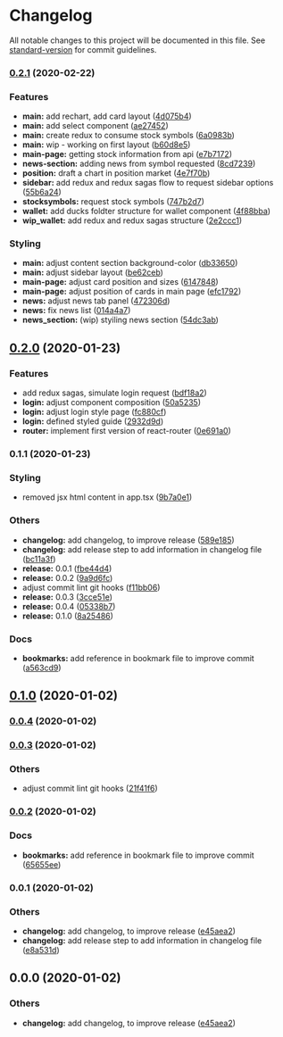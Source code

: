 # Changelog

All notable changes to this project will be documented in this file. See [standard-version](https://github.com/conventional-changelog/standard-version) for commit guidelines.

### [0.2.1](https://github.com/rodriguesl3/timesheet/compare/v0.2.0...v0.2.1) (2020-02-22)


### Features

* **main:** add rechart, add card layout ([4d075b4](https://github.com/rodriguesl3/timesheet/commit/4d075b4fc3ded0c206bc75e931f194f5535d3871))
* **main:** add select component ([ae27452](https://github.com/rodriguesl3/timesheet/commit/ae27452e5e37cfda97f6f6c861dbe6a56e33c7d0))
* **main:** create redux to consume stock symbols ([6a0983b](https://github.com/rodriguesl3/timesheet/commit/6a0983bc62f32c5d565efe255fb8a4eeafdb1226))
* **main:** wip - working on first layout ([b60d8e5](https://github.com/rodriguesl3/timesheet/commit/b60d8e5d29e5087d14efe6497f6de5b42724bcb6))
* **main-page:** getting stock information from api ([e7b7172](https://github.com/rodriguesl3/timesheet/commit/e7b7172a6a00c88528c2a7ded98a8591eaa28e41))
* **news-section:** adding news from symbol requested ([8cd7239](https://github.com/rodriguesl3/timesheet/commit/8cd7239bc386c256e2df572af882bd46632b4b03))
* **position:** draft a chart in position market ([4e7f70b](https://github.com/rodriguesl3/timesheet/commit/4e7f70b879816072e43e3bb32782e7cc148fa88f))
* **sidebar:** add redux and redux sagas flow to request sidebar options ([55b6a24](https://github.com/rodriguesl3/timesheet/commit/55b6a243c84a9e66c930d6244ca57856ba2c2401))
* **stocksymbols:** request stock symbols ([747b2d7](https://github.com/rodriguesl3/timesheet/commit/747b2d7629835ec2ac2980ea8103b9cdff61b041))
* **wallet:** add ducks foldter structure for wallet component ([4f88bba](https://github.com/rodriguesl3/timesheet/commit/4f88bba4bb6aff510289d95217ec66637f7fe674))
* **wip_wallet:** add redux and redux sagas structure ([2e2ccc1](https://github.com/rodriguesl3/timesheet/commit/2e2ccc13e3ab4bafacfedb72470abd53dbffa12b))


### Styling

* **main:** adjust content section background-color ([db33650](https://github.com/rodriguesl3/timesheet/commit/db33650db740c2268b41bb941c74b3839bc7b397))
* **main:** adjust sidebar layout ([be62ceb](https://github.com/rodriguesl3/timesheet/commit/be62ceb7c43634499e9f9738854725d4a491b45a))
* **main-page:** adjust card position and sizes ([6147848](https://github.com/rodriguesl3/timesheet/commit/6147848fed4376a94ad89dafa64820cbd4622023))
* **main-page:** adjust position of cards in main page ([efc1792](https://github.com/rodriguesl3/timesheet/commit/efc1792409ab6be14bf3899d8097711d8406c3b5))
* **news:** adjust news tab panel ([472306d](https://github.com/rodriguesl3/timesheet/commit/472306d234ed80429544361395291bcf12439057))
* **news:** fix news list ([014a4a7](https://github.com/rodriguesl3/timesheet/commit/014a4a7867f8019c0e165c56c3e7dcf4c3f704ac))
* **news_section:** (wip) styiling news section ([54dc3ab](https://github.com/rodriguesl3/timesheet/commit/54dc3abbb5fb56d8ff2cdb90ef7e1c75d8923148))

## [0.2.0](https://github.com/rodriguesl3/timesheet/compare/v0.1.1...v0.2.0) (2020-01-23)


### Features

* add redux sagas, simulate login request ([bdf18a2](https://github.com/rodriguesl3/timesheet/commit/bdf18a22506d7f32461c382a25205ad87ba01b9c))
* **login:** adjust component composition ([50a5235](https://github.com/rodriguesl3/timesheet/commit/50a52358486b7000ff90a3748d314d933c665791))
* **login:** adjust login style page ([fc880cf](https://github.com/rodriguesl3/timesheet/commit/fc880cf7061358d46abb80e7d6978d98ed58dce5))
* **login:** defined styled guide ([2932d9d](https://github.com/rodriguesl3/timesheet/commit/2932d9dc71d5924795d5aab301d2c192bf6eeee2))
* **router:** implement first version of react-router ([0e691a0](https://github.com/rodriguesl3/timesheet/commit/0e691a05394ac7290dd2b43d3ffad236c9dc3229))

### 0.1.1 (2020-01-23)


### Styling

* removed jsx html content in app.tsx ([9b7a0e1](https://github.com/rodriguesl3/timesheet/commit/9b7a0e10cea4a007892c8390eac19a15f1d0cceb))


### Others

* **changelog:** add changelog, to improve release ([589e185](https://github.com/rodriguesl3/timesheet/commit/589e1858a79d975bf4b791315a91b2b474d2ee3a))
* **changelog:** add release step to add information in changelog file ([bc11a3f](https://github.com/rodriguesl3/timesheet/commit/bc11a3fafe2e5233066e2e14c276b85ec70a4def))
* **release:** 0.0.1 ([fbe44d4](https://github.com/rodriguesl3/timesheet/commit/fbe44d414737c5aef6944fe609af14a113623ef7))
* **release:** 0.0.2 ([9a9d6fc](https://github.com/rodriguesl3/timesheet/commit/9a9d6fc19ad521b9f0ee4b3a9901e87c2ecbba6c))
* adjust commit lint git hooks ([f11bb06](https://github.com/rodriguesl3/timesheet/commit/f11bb065d055cc1f631bb9133e083b42889b9b1e))
* **release:** 0.0.3 ([3cce51e](https://github.com/rodriguesl3/timesheet/commit/3cce51e2d035336374f59a493b777b09566caa9f))
* **release:** 0.0.4 ([05338b7](https://github.com/rodriguesl3/timesheet/commit/05338b7726e0ab59aa9f5ebe12962f599e648f72))
* **release:** 0.1.0 ([8a25486](https://github.com/rodriguesl3/timesheet/commit/8a25486503bca4308d5200a620c95967334a6281))


### Docs

* **bookmarks:** add reference in bookmark file to improve commit ([a563cd9](https://github.com/rodriguesl3/timesheet/commit/a563cd90b469ff6f42853963e21e4a3cb2c22631))

## [0.1.0](https://github.com/rodriguesl3/timesheet/compare/v0.0.4...v0.1.0) (2020-01-02)

### [0.0.4](https://github.com/rodriguesl3/timesheet/compare/v0.0.3...v0.0.4) (2020-01-02)

### [0.0.3](https://github.com/rodriguesl3/timesheet/compare/v0.0.2...v0.0.3) (2020-01-02)


### Others

* adjust commit lint git hooks ([21f41f6](https://github.com/rodriguesl3/timesheet/commit/21f41f65a85724cc9ee798798ebc68ce705e5af2))

### [0.0.2](https://github.com/rodriguesl3/timesheet/compare/v0.0.1...v0.0.2) (2020-01-02)


### Docs

* **bookmarks:** add reference in bookmark file to improve commit ([65655ee](https://github.com/rodriguesl3/timesheet/commit/65655eef54b50d7ffb32fe368fe59660d01e3dd0))

### 0.0.1 (2020-01-02)


### Others

* **changelog:** add changelog, to improve release ([e45aea2](https://github.com/rodriguesl3/timesheet/commit/e45aea2b75e56bf796d61749b9e58fc0462a4948))
* **changelog:** add release step to add information in changelog file ([e8a531d](https://github.com/rodriguesl3/timesheet/commit/e8a531da837d93c037a825696918e36d96c0b345))

## 0.0.0 (2020-01-02)


### Others

* **changelog:** add changelog, to improve release ([e45aea2](https://github.com/rodriguesl3/timesheet/commit/e45aea2b75e56bf796d61749b9e58fc0462a4948))
